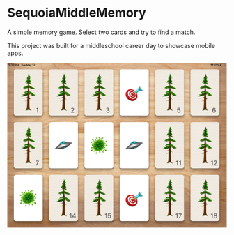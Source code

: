 # SequoiaMiddleMemory

A simple memory game. Select two cards and try to find a match.

This project was built for a middleschool career day to showcase mobile apps.

![alt text](screenshot.png)
